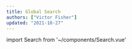 ```yaml
---
title: Global Search
authors: ["Victor Fisher"]
updated: "2021-10-27"
---
```


import Search from '~/components/Search.vue'

<Search />
